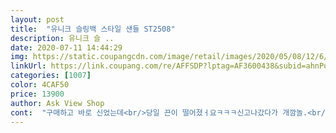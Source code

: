 ```yaml
---
layout: post 
title:  "유니크 슬링백 스타일 샌들 ST2508" 
description: 유니크 슬 ..
date: 2020-07-11 14:44:29 
img: https://static.coupangcdn.com/image/retail/images/2020/05/08/12/6/5c5ae1e7-a392-45ec-82ce-c15b9befe943.jpg 
linkUrl: https://link.coupang.com/re/AFFSDP?lptag=AF3600438&subid=ahnPublicAsk&pageKey=1566098445&itemId=2677927283&vendorItemId=70668455226&traceid=V0-113-feacefdaa3620fad 
categories: [1007] 
color: 4CAF50 
price: 13900 
author: Ask View Shop 
cont:  "구매하고 바로 신었는데<br/>당일 끈이 떨어졌ㅓ요ㅋㅋㅋ신고나갔다가 개깜놀.<br/>.<br/><br/>신랑한테 나머지 끈도 다 떼어달라고 해서 겨우 슬리퍼로 신고 다녔어요.<br/>.<br/><br/>신은지 1시간도 안되어서 끈이떨어지는 품질 .<br/>.<br/> 무엇ㅋㅋㄲ<br/>쓰레빠 생겻다 그랫더니 다들 빵터짐.<br/>.<br/><br/>" 
---
```

